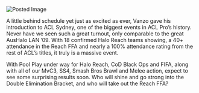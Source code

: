 ![Posted Image](http://www.aclpro.com.au/tournament/stream-banners/acl-kicks-off.jpg)




A little behind schedule yet just as excited as ever, Vanzo gave his introduction to ACL Sydney, one of the biggest events in ACL Pro’s history. Never have we seen such a great turnout, only comparable to the great AusHalo LAN ’09. With 18 confirmed Halo Reach teams showing, a 40+ attendance in the Reach FFA and nearly a 100% attendance rating from the rest of ACL’s titles, it truly is a massive event.





With Pool Play under way for Halo Reach, CoD Black Ops and FIFA, along with all of our MvC3, SS4, Smash Bros Brawl and Melee action, expect to see some surprising results soon. Who will shine and go strong into the Double Elimination Bracket, and who will take out the Reach FFA?